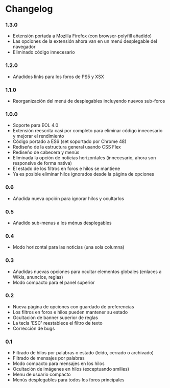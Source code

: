# Changelog

### 1.3.0

- Extensión portada a Mozilla Firefox (con browser-polyfill añadido)
- Las opciones de la extensión ahora van en un menú desplegable del navegador
- Eliminado código innecesario

### 1.2.0

- Añadidos links para los foros de PS5 y XSX

### 1.1.0

- Reorganización del menú de desplegables incluyendo nuevos sub-foros

### 1.0.0

- Soporte para EOL 4.0
- Extensión reescrita casi por completo para eliminar código innecesario y mejorar el rendimiento
- Código portado a ES6 (set soportado por Chrome 48)
- Rediseño de la estructura general usando CSS Flex
- Rediseño de cabecera y menús
- Eliminada la opción de noticias horizontales (innecesario, ahora son responsive de forma nativa)
- El estado de los filtros en foros e hilos se mantiene
- Ya es posible eliminar hilos ignorados desde la página de opciones

### 0.6

- Añadida nueva opción para ignorar hilos y ocultarlos

### 0.5

- Añadido sub-menus a los ménus desplegables

### 0.4

- Modo horizontal para las noticias (una sola columna)

### 0.3

- Añadidas nuevas opciones para ocultar elementos globales (enlaces a Wikis, anuncios, reglas)
- Modo compacto para el panel superior

### 0.2

- Nueva página de opciones con guardado de preferencias
- Los filtros en foros e hilos pueden mantener su estado
- Ocultación de banner superior de reglas
- La tecla 'ESC' reestablece el filtro de texto
- Corrección de bugs

### 0.1

- Filtrado de hilos por palabras o estado (leído, cerrado o archivado)
- Filtrado de mensajes por palabras
- Modo compacto para mensajes en los hilos
- Ocultación de imágenes en hilos (exceptuando smilies)
- Menu de usuario compacto
- Menús desplegables para todos los foros principales
